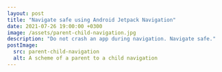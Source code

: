 ```yaml
---
layout: post
title: "Navigate safe using Android Jetpack Navigation"
date: 2021-07-26 19:00:00 +0300
image: /assets/parent-child-navigation.jpg
description: "Do not crash an app during navigation. Navigate safe."
postImage:
  src: parent-child-navigation
  alt: A scheme of a parent to a child navigation
---
```

